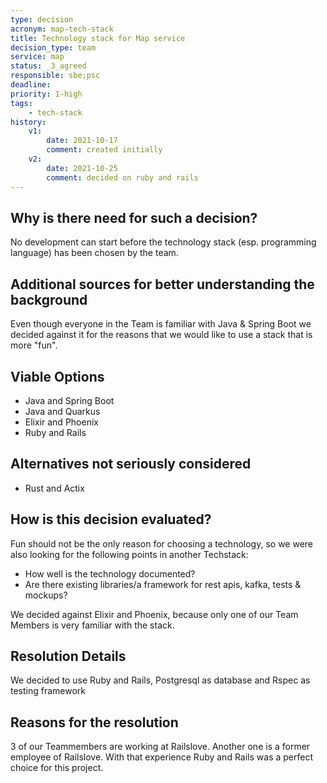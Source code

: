 ```yaml
---
type: decision
acronym: map-tech-stack
title: Technology stack for Map service
decision_type: team
service: map
status: _3_agreed
responsible: sbe;psc
deadline: 
priority: 1-high
tags: 
    - tech-stack
history:
    v1:
        date: 2021-10-17
        comment: created initially    
    v2:
        date: 2021-10-25
        comment: decided on ruby and rails
---
```


## Why is there need for such a decision?

No development can start before the technology stack (esp. programming language) has been chosen by the team.

## Additional sources for better understanding the background

Even though everyone in the Team is familiar with Java & Spring Boot we decided against it for the reasons that we would like to use a stack that is more "fun".

## Viable Options

- Java and Spring Boot
- Java and Quarkus
- Elixir and Phoenix
- Ruby and Rails

## Alternatives not seriously considered

- Rust and Actix

## How is this decision evaluated?

Fun should not be the only reason for choosing a technology, so we were also looking for the following points in another Techstack:

- How well is the technology documented?
- Are there existing libraries/a framework for rest apis, kafka, tests & mockups?

We decided against Elixir and Phoenix, because only one of our Team Members is very familiar with the stack.
 
## Resolution Details

We decided to use Ruby and Rails, Postgresql as database and Rspec as testing framework

## Reasons for the resolution

3 of our Teammembers are working at Railslove. Another one is a former employee of Railslove. With that experience Ruby and Rails was a perfect choice for this project.
